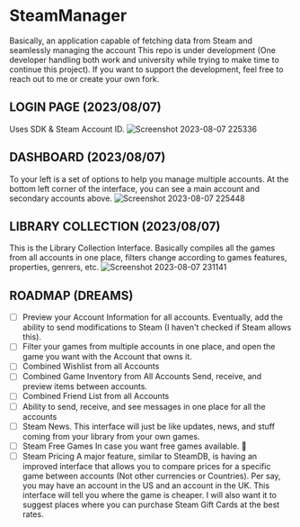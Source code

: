 # SteamManager
Basically, an application capable of fetching data from Steam and seamlessly managing the account
This repo is under development (One developer handling both work and university while trying to make time to continue this project).
If you want to support the development, feel free to reach out to me or create your own fork.

LOGIN PAGE (2023/08/07)
-----------------------
Uses SDK & Steam Account ID.
![Screenshot 2023-08-07 225336](https://github.com/AndresRodriguezToca/SteamManager/assets/48394901/7b3e63f2-f297-4df4-bc43-c5d8e3144134)

DASHBOARD (2023/08/07)
----------------------
To your left is a set of options to help you manage multiple accounts.
At the bottom left corner of the interface, you can see a main account and secondary accounts above.
![Screenshot 2023-08-07 225448](https://github.com/AndresRodriguezToca/SteamManager/assets/48394901/a443ab3d-13ed-4471-8e4d-65ca5ab7d30f)

LIBRARY COLLECTION (2023/08/07)
-------------------------------
This is the Library Collection Interface. Basically compiles all the games from all accounts in one place, filters change according to games features, properties, genrers, etc. 
![Screenshot 2023-08-07 231141](https://github.com/AndresRodriguezToca/SteamManager/assets/48394901/60583690-ce7a-4779-9e87-1bf8a4f1d3c9)

ROADMAP (DREAMS)
-------
- [ ] Preview your Account Information for all accounts. Eventually, add the ability to send modifications to Steam (I haven't checked if Steam allows this).
- [ ] Filter your games from multiple accounts in one place, and open the game you want with the Account that owns it.
- [ ] Combined Wishlist from all Accounts
- [ ] Combined Game Inventory from All Accounts Send, receive, and preview items between accounts.
- [ ] Combined Friend List from all Accounts
- [ ] Ability to send, receive, and see messages in one place for all the accounts
- [ ] Steam News. This interface will just be like updates, news, and stuff coming from your library from your own games.
- [ ] Steam Free Games In case you want free games available. 🥸
- [ ] Steam Pricing A major feature, similar to SteamDB, is having an improved interface that allows you to compare prices for a specific game between accounts (Not other currencies or Countries). Per say, you may have an account in the US and an account in the UK. This interface will tell you where the game is cheaper. I will also want it to suggest places where you can purchase Steam Gift Cards at the best rates.

